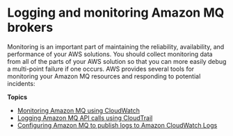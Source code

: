 # Logging and monitoring Amazon MQ brokers<a name="security-logging-monitoring"></a>

Monitoring is an important part of maintaining the reliability, availability, and performance of your AWS solutions\. You should collect monitoring data from all of the parts of your AWS solution so that you can more easily debug a multi\-point failure if one occurs\. AWS provides several tools for monitoring your Amazon MQ resources and responding to potential incidents:

**Topics**
+ [Monitoring Amazon MQ using CloudWatch](security-logging-monitoring-cloudwatch.md)
+ [Logging Amazon MQ API calls using CloudTrail](security-logging-monitoring-cloudtrail.md)
+ [Configuring Amazon MQ to publish logs to Amazon CloudWatch Logs](security-logging-monitoring-configure-cloudwatch.md)